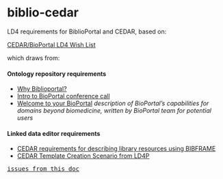 # biblio-cedar
LD4 requirements for BiblioPortal and CEDAR, based on:

[CEDAR/BioPortal LD4 Wish List](https://docs.google.com/document/d/1_zJCqC0T6ygVDtdEYWeTdT3H9vutYCfM1wU4-D_uxh0/)

which draws from:

#### Ontology repository requirements
* [Why Biblioportal?](https://docs.google.com/document/d/1zi5ReIvu5LSPfVoFDea-ycdV0U_MAnoDwhqabXNp--Q/) 
* [Intro to BioPortal conference call](https://docs.google.com/document/d/1mRYghrVjiYiwdqXqE1mSOC3j254LRvDFtQwovZE0KvU/)
* [Welcome to your BioPortal](https://drive.google.com/open?id=0BzK6HW5qGSy7YnA1ZjRDM2xtZW8) *description of BioPortal’s capabilities for domains beyond biomedicine, written by BioPortal team for potential users*

#### Linked data editor requirements
* [CEDAR requirements for describing library resources using BIBFRAME
](https://docs.google.com/document/d/1MifYiVfeenw2tlK67GT-9F81rujN6bKe_HXBjOgRztA/)
* [CEDAR Template Creation Scenario from LD4P](https://docs.google.com/document/d/1Qs-t3_BN5-Ktspfb7A51a_Hj-rZX9P0T9T29TpJZkCM/)

<kbd>[issues from this doc](https://github.com/LD4P/biblio-cedar/issues?q=label%3Aquestion)</kbd>
